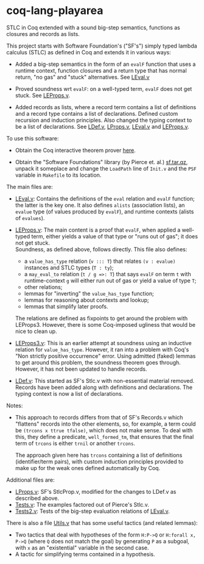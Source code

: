 # coq-lang-playarea
STLC in Coq extended with a sound big-step semantics, functions as closures and records as lists.

This project starts with Software Foundation's ("SF's") simply typed lambda calculus (STLC) 
as defined in Coq and extends it in various ways:

- Added a big-step semantics in the form of an `evalF` function that uses a
	runtime context, function closures and a
	return type that has normal return, "no gas" and "stuck" alternatives.
	See [LEval.v](LEval.v)

- Proved soundness wrt `evalF`: on a well-typed term, `evalF` does not get stuck.
	See [LEProps.v](LEProps.v).

- Added records as lists, where a record term contains a list of definitions
	and a record type contains a list of declarations.
	Defined custom recursion and induction principles.
	Also changed the typing context to be a list of declarations.
	See [LDef.v](LDef.v), [LProps.v](LProps.v), [LEval.v](LEval.v) and [LEProps.v](LEProps.v).

To use this software:

- Obtain the Coq interactive theorem prover [here](https://coq.inria.fr/download).

- Obtain the "Software Foundations" library (by Pierce et. al.)
	[sf.tar.qz](http://www.seas.upenn.edu/~bcpierce/sf/current/sf.tar.gz),
	unpack it someplace and change the `LoadPath` line of `Init.v` and the `PSF`
	variable in `Makefile` to its location.

The main files are:

- [LEval.v](LEval.v): Contains the definitions of the `eval` relation and `evalF` function;
	the latter is the key one. It also defines `alists` (association lists), 
	an `evalue` type (of values produced by `evalF`), 
	and runtime contexts (alists of `evalues`).

- [LEProps.v](LEProps.v): The main content is a proof that `evalF`, 
	when applied a well-typed term, either yields a value of that type 
	or "runs out of gas"; it does not get stuck.  
	Soundness, as defined above, follows directly.
	This file also defines:
	- a `value_has_type` relation (`v ::: T`) that relates `(v : evalue)` instances 
		and STLC types (`T : ty`);
	- a `may_eval_to` relation (`t / g =>: T`) that says `evalF` on term `t` 
		with runtime-context `g` will either run out of gas or 
		yield a value of type `T`;
	- other relations;
	- lemmas for "inverting" the `value_has_type` function;
	- lemmas for reasoning about contexts and lookup;
	- lemmas that simplify later proofs.
	
	The relations are defined as fixpoints to get around the problem with LEProps3.
	However, there is some Coq-imposed ugliness that would be nice to clean up.

- [LEProps3.v](LEProps3.v): This is an earlier attempt at soundness using an inductive 
	relation for `value_has_type`. However, it ran into a problem with Coq's 
	"Non strictly positive occurrence" error.
	Using admitted (faked) lemmas to get around this
	problem, the soundness theorem goes through.
	However, it has not been updated to handle records.

- [LDef.v](LDef.v): This started as SF's Stlc.v with non-essential material removed. 
	Records have been added along with definitions
	and declarations.  The typing context is now a list of declarations.

Notes:

-	This approach to records differs from that of SF's Records.v which "flattens"
	records into the other elements, so, for example, a term could be `(trcons x ttrue tfalse)`,
	which does not make sense. To deal with this, they define a predicate, `well_formed_tm`, that
	ensures that the final term of `trcons` is either `trnil` or another `trcons`.
	
	The approach given here has `trcons` containing a list of definitions (identifier/term pairs),
	with custom induction principles provided to make up for the 
	weak ones defined automatically by Coq.

Additional files are:

- [LProps.v](LProps.v): SF's StlcProp.v, modified for the changes to 
  	LDef.v as described above.
- [Tests.v](Tests.v): The examples factored out of Pierce's Stlc.v.
- [Tests2.v](Tests2.v): Tests of the big-step evaluation relations of [LEval.v](LEval.v).

There is also a file [Utils.v](Utils.v) that has some useful tactics (and related lemmas):

- Two tactics that deal with hypotheses of the form `H:P->Q` or `H:forall x, P->Q` 
	(where `Q` does not match the goal) by generating `P` as a subgoal, with `x` as an
	"existential" variable in the second case.
- A tactic for simplifying terms contained in a hypothesis.
